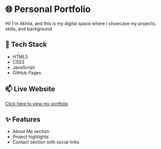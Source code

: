 # 🌐 Personal Portfolio

Hi! I'm Akhila, and this is my digital space where I showcase my projects, skills, and background.

## 🔧 Tech Stack
- HTML5
- CSS3
- JavaScript
- GitHub Pages

## 📫 Live Website
[Click here to view my portfolio](https://akhilas17.github.io/Personalportfolio.github.io/)

## ✨ Features
- About Me section
- Project highlights
- Contact section with social links
